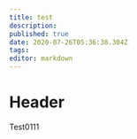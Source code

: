 ```yaml
---
title: test
description: 
published: true
date: 2020-07-26T05:36:38.304Z
tags: 
editor: markdown
---
```


# Header
Test0111